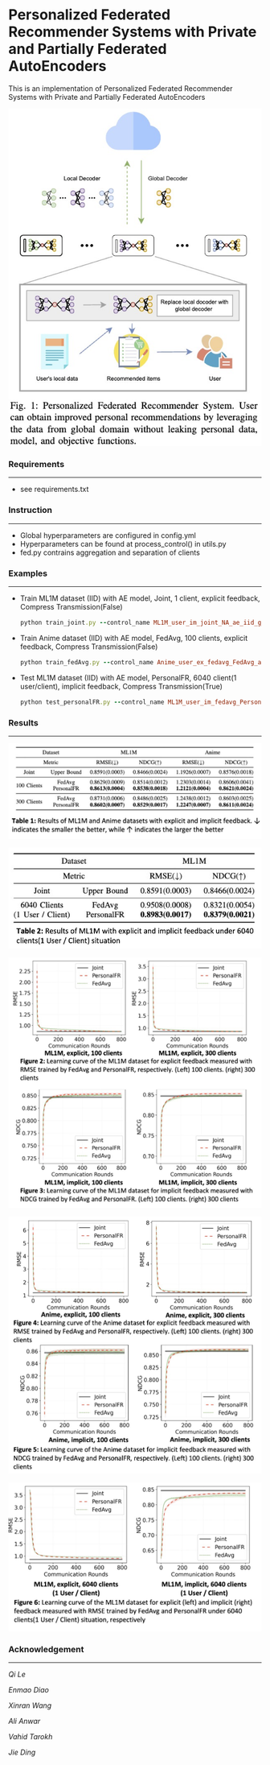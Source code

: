

# Personalized Federated Recommender Systems with Private and Partially Federated AutoEncoders

This is an implementation of Personalized Federated Recommender Systems with Private and Partially Federated AutoEncoders

![PersonalFR](/asset/PersonalFR.png)



### Requirements

-------

- see requirements.txt



### Instruction

-----

- Global hyperparameters are configured in config.yml
- Hyperparameters can be found at process_control() in utils.py
- fed.py contrains aggregation and separation of clients



### Examples

-----

- Train ML1M dataset (IID) with AE model, Joint, 1 client, explicit feedback, Compress Transmission(False)

  ```ruby
  python train_joint.py --control_name ML1M_user_im_joint_NA_ae_iid_g_1_0_l
  ```

- Train Anime dataset (IID) with AE model, FedAvg, 100 clients, explicit feedback, Compress Transmission(False)

  ```ruby
  python train_fedAvg.py --control_name Anime_user_ex_fedavg_FedAvg_ae_iid_100_0_l
  ```

- Test ML1M dataset (IID) with AE model, PersonalFR, 6040 client(1 user/client), implicit feedback, Compress Transmission(True)

  ```ruby
  python test_personalFR.py --control_name ML1M_user_im_fedavg_PersonalFR_ae_iid_max_1_l
  ```





### Results

------

![table1](/asset/table1.png)



![table2](/asset/table2.png)

![figure1](/asset/figure1.png)

![figure2](/asset/figure2.png)



![figure3](/asset/figure3.png)



### Acknowledgement

-----

*Qi Le*

*Enmao Diao*

*Xinran Wang*

*Ali Anwar*

*Vahid Tarokh*

*Jie Ding*